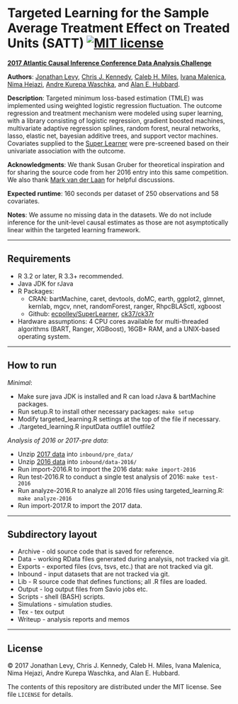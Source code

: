 # Targeted Learning for the Sample Average Treatment Effect on Treated Units (SATT) [![MIT license](http://img.shields.io/badge/license-MIT-brightgreen.svg)](http://opensource.org/licenses/MIT)

**[2017 Atlantic Causal Inference Conference Data Analysis
Challenge](https://causal.unc.edu/files/2017/05/SecondAnnualCausalInferenceDataAnalysisChallenge.pdf)**

**Authors**: [Jonathan Levy](https://github.com/jlstiles), [Chris J.
Kennedy](https://github.com/ck37), [Caleb H.
Miles](https://github.com/calebhmiles), [Ivana
Malenica](https://github.com/podTockom),
[Nima Hejazi](https://github.com/nhejazi), [Andre Kurepa
Waschka](https://github.com/akwaschka), and [Alan E.
Hubbard](http://hubbard.berkeley.edu/).

**Description**: Targeted minimum loss-based estimation (TMLE) was implemented
using weighted logistic regression fluctuation. The outcome regression and
treatment mechanism were modeled using super learning, with a library consisting
of logistic regression, gradient boosted machines, multivariate adaptive
regression splines, random forest, neural networks, lasso, elastic net, bayesian
additive trees, and support vector machines. Covariates supplied to the [Super
Learner](https://github.com/ecpolley/SuperLearner) were pre-screened based on
their univariate association with the outcome.

**Acknowledgments**: We thank Susan Gruber for theoretical inspiration and for
sharing the source code from her 2016 entry into this same competition. We also
thank [Mark van der Laan](https://www.stat.berkeley.edu/~laan/about/bio/) for
helpful discussions.

**Expected runtime**: 160 seconds per dataset of 250 observations and 58
covariates.

**Notes**: We assume no missing data in the datasets. We do not include
inference for the unit-level causal estimates as those are not asymptotically
linear within the targeted learning framework.

---

## Requirements

* R 3.2 or later, R 3.3+ recommended.
* Java JDK for rJava
* R Packages:
    * CRAN: bartMachine, caret, devtools, doMC, earth, ggplot2, glmnet, kernlab,
       mgcv, nnet, randomForest, ranger, RhpcBLASctl, xgboost
    * Github: [ecpolley/SuperLearner](https://github.com/ecpolley/SuperLearner),
      [ck37/ck37r](https://github.com/ck37/ck37r)
* Hardware assumptions: 4 CPU cores available for multi-threaded algorithms
    (BART, Ranger, XGBoost), 16GB+ RAM, and a UNIX-based operating system.

---

## How to run

_Minimal_:

* Make sure java JDK is installed and R can load rJava & bartMachine packages.
* Run setup.R to install other necessary packages: `make setup`
* Modify targeted_learning.R settings at the top of the file if necessary.
* ./targeted_learning.R inputData outfile1 outfile2

_Analysis of 2016 or 2017-pre data_:

* Unzip [2017 data](http://faculty.chicagobooth.edu/richard.hahn/pre_data.tar.gz) into `inbound/pre_data/`
* Unzip [2016 data](https://drive.google.com/file/d/0B8TUkApaUlsGekFSblJWa25NM1E/edit) into `inbound/data-2016/`
* Run import-2016.R to import the 2016 data: `make import-2016`
* Run test-2016.R to conduct a single test analysis of 2016: `make test-2016`
* Run analyze-2016.R to analyze all 2016 files using targeted_learning.R: `make analyze-2016`
* Run import-2017.R to import the 2017 data.

---

## Subdirectory layout

* Archive - old source code that is saved for reference.
* Data - working RData files generated during analysis, not tracked via git.
* Exports - exported files (cvs, tsvs, etc.) that are not tracked via git.
* Inbound - input datasets that are not tracked via git.
* Lib - R source code that defines functions; all .R files are loaded.
* Output - log output files from Savio jobs  etc.
* Scripts - shell (BASH) scripts.
* Simulations - simulation studies.
* Tex - tex output
* Writeup - analysis reports and memos

---

## License

&copy; 2017 Jonathan Levy, Chris J. Kennedy, Caleb H. Miles, Ivana Malenica,
Nima Hejazi, Andre Kurepa Waschka, and Alan E. Hubbard.

The contents of this repository are distributed under the MIT license. See file
`LICENSE` for details.
